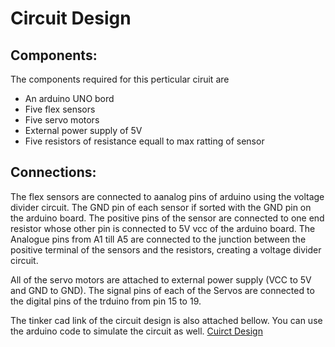 # Circuit Design


## Components:
The components required for this perticular ciruit are
* An arduino UNO bord
* Five flex sensors
* Five servo motors
* External power supply of 5V
* Five resistors of resistance equall to max ratting of sensor


## Connections:

The flex sensors are connected to aanalog pins of arduino using the voltage divider circuit. The GND pin of each sensor if sorted with the GND pin on the arduino board. The positive pins of the sensor are connected to one end resistor whose other pin is connected to 5V vcc of the arduino board. The Analogue pins from A1 till A5 are connected to the junction between the positive terminal of the sensors and the resistors, creating a voltage divider circuit.

All of the servo motors are attached to external power supply (VCC to 5V and GND to GND). The signal pins of each of the Servos are connected to the digital pins of the trduino from pin 15 to 19.

The tinker cad link of the circuit design is also attached bellow. You can use the arduino code to simulate the circuit as well.
[Cuirct Design](https://www.tinkercad.com/things/c0V2zHpxv7D?sharecode=th-N2vNREqnd5TBbJzbb8K8ZItW0BL3fG6pjc-oyQbA)
